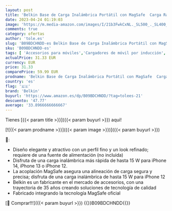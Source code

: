 ```yaml
---
layout: post
title: 'Belkin Base de Carga Inalámbrica Portátil con MagSafe  Carga Rápida de hasta 15 W  Soporte  Compatible con iPhone 14/14 Plus  13  12  Pro/Pro Max  Mini Fuente de Alimentación No Incluida   Azul'
date: 2023-04-24 01:19:03
image: 'https://m.media-amazon.com/images/I/21b3FwkCxNL._SL500_._SL400_.jpg'
comments: true
category: ofertas
author: 'tole.es'
slug: 'B09BDCHNDD-es Belkin Base de Carga Inalámbrica Portátil con MagSafe...'
sku: 'B09BDCHNDD-es'
tags: [ 'Accesorios para móviles','Cargadores de móvil por inducción','Cargadores para móviles','Comunicación móvil y accesorios','Electrónica','belkin','iphone','🇪🇸', ]
actualPrice: 31.33 EUR
currency: EUR
price: 31.33
comparePrice: 59.99 EUR
prodname: 'Belkin Base de Carga Inalámbrica Portátil con MagSafe  Carga Rápida de hasta 15 W  Soporte  Compatible con iPhone 14/14 Plus  13  12  Pro/Pro Max  Mini Fuente de Alimentación No Incluida   Azul'
country: 'es'
flag: '🇪🇸'
brand: 'Belkin'
buyurl: 'https://www.amazon.es/dp/B09BDCHNDD/?tag=tolees-21'
descuento: '47.77'
average: '33.8966666666667'
---
```


Tienes [{{< param title >}}]({{< param buyurl >}}) aqui!

[![{{< param prodname >}}]({{< param image >}})]({{< param buyurl >}})

🔎:

- Diseño elegante y atractivo con un perfil fino y un look refinado; requiere de una fuente de alimentación (no incluida)
- Disfruta de una carga inalámbrica más rápida de hasta 15 W para iPhone 14, iPhone 13 o iPhone 12.
- La acoplación MagSafe asegura una alineación de carga segura y precisa; disfruta de una carga inalámbrica de hasta 15 W para iPhone 12
- Belkin es un fabricante en el mercado de accesorios, con una trayectoria de 35 años creando soluciones de tecnología de calidad
- Fabricado integrando la tecnología MagSafe oficial

[🛒 Comprar!!!]({{< param buyurl >}})
{{<world>}}B09BDCHNDD{{</world>}}
